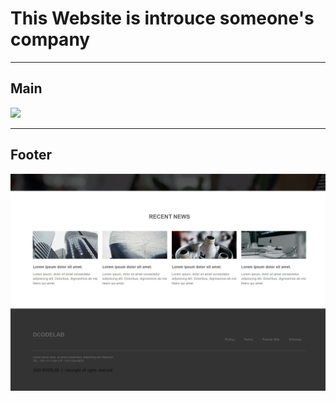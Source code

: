 # This Website is introuce someone's company
---
## Main
<img src="gif/corporate.gif"/>

---
## Footer
<img src="img/corporate_footer.png">
